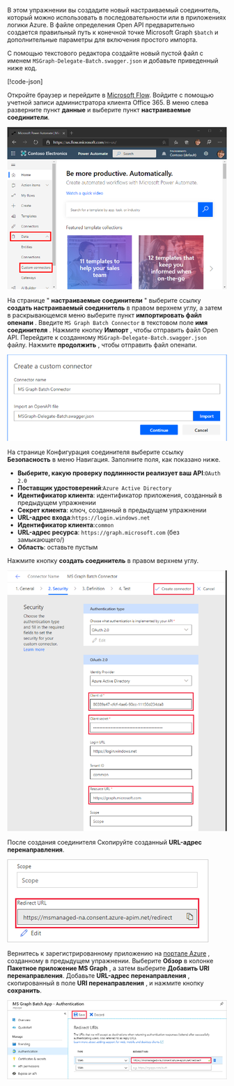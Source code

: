<!-- markdownlint-disable MD002 MD041 -->

В этом упражнении вы создадите новый настраиваемый соединитель, который можно использовать в последовательности или в приложениях логики Azure. В файле определения Open API предварительно создается правильный путь к конечной точке Microsoft Graph `$batch` и дополнительные параметры для включения простого импорта.

С помощью текстового редактора создайте новый пустой файл с именем `MSGraph-Delegate-Batch.swagger.json` и добавьте приведенный ниже код.

[!code-json[](../LabFiles/MSGraph-Delegate-Batch.swagger.json)]

Откройте браузер и перейдите в [Microsoft Flow](https://flow.microsoft.com). Войдите с помощью учетной записи администратора клиента Office 365. В меню слева разверните пункт **данные** и выберите пункт **настраиваемые соединители**.

![Снимок экрана с элементом меню настраиваемых соединителей в Microsoft Flow](./images/flow-conn1.png)

На странице " **настраиваемые соединители** " выберите ссылку **создать настраиваемый соединитель** в правом верхнем углу, а затем в раскрывающемся меню выберите пункт **импортировать файл опенапи** . Введите `MS Graph Batch Connector` в текстовом поле **имя соединителя** . Нажмите кнопку **Импорт** , чтобы отправить файл Open API. Перейдите к созданному `MSGraph-Delegate-Batch.swagger.json` файлу. Нажмите **продолжить** , чтобы отправить файл опенапи.

 ![Снимок экрана диалогового окна "Создание настраиваемого соединителя"](./images/flow-conn3.png)

На странице Конфигурация соединителя выберите ссылку **Безопасность** в меню Навигация. Заполните поля, как показано ниже.

- **Выберите, какую проверку подлинности реализует ваш API**:`OAuth 2.0`
- **Поставщик удостоверений**:`Azure Active Directory`
- **Идентификатор клиента**: идентификатор приложения, созданный в предыдущем упражнении
- **Секрет клиента**: ключ, созданный в предыдущем упражнении
- **URL-адрес входа**:`https://login.windows.net`
- **Идентификатор клиента**:`common`
- **URL-адрес ресурса**: `https://graph.microsoft.com` (без замыкающего/)
- **Область**: оставьте пустым

Нажмите кнопку **создать соединитель** в правом верхнем углу.

![Снимок экрана вкладки "безопасность" в конфигурации соединителя](./images/flow-conn4.png)

После создания соединителя Скопируйте созданный **URL-адрес перенаправления**.

![Снимок экрана с созданным URL-адресом перенаправления](./images/flow-conn5.png)

Вернитесь к зарегистрированному приложению на [портале Azure](https://aad.portal.azure.com) , созданному в предыдущем упражнении. Выберите **Обзор** в колонке **Пакетное приложение MS Graph** , а затем выберите **Добавить URI перенаправления**. Добавьте **URL-адрес перенаправления** , скопированный в поле **URI перенаправления** , и нажмите кнопку **сохранить**.

![Снимок колонки "URL-адреса ответа" на портале Azure](./images/flow-conn-preview6.png)

